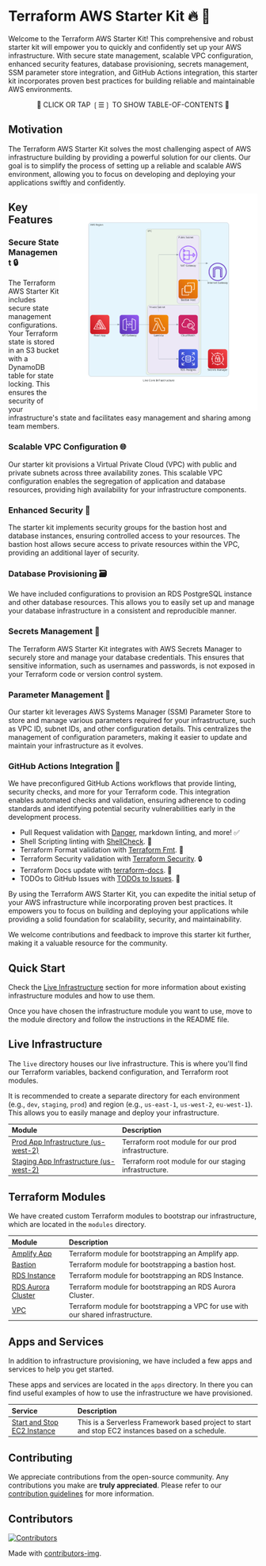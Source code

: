 # Terraform AWS Starter Kit 🔥 🚀

Welcome to the Terraform AWS Starter Kit! This comprehensive and robust starter kit will empower you to quickly and confidently set up your AWS infrastructure. With secure state management, scalable VPC configuration, enhanced security features, database provisioning, secrets management, SSM parameter store integration, and GitHub Actions integration, this starter kit incorporates proven best practices for building reliable and maintainable AWS environments.

<div align="center">

📖 CLICK OR TAP ❲☰❳ TO SHOW TABLE-OF-CONTENTS 📖

</div> <!-- center -->

## Motivation

The Terraform AWS Starter Kit solves the most challenging aspect of AWS infrastructure building by providing a powerful solution for our clients. Our goal is to simplify the process of setting up a reliable and scalable AWS environment, allowing you to focus on developing and deploying your applications swiftly and confidently.

<picture>
  <source media="(prefers-color-scheme: dark)" alt="" align="right" width="400px" srcset="./tools/dac/live_prod_infrastructure.png"/>
  <img alt="" align="right" width="400px" src="./tools/dac/live_prod_infrastructure.png"/>
</picture>

## Key Features

### Secure State Management 🔒

The Terraform AWS Starter Kit includes secure state management configurations. Your Terraform state is stored in an S3 bucket with a DynamoDB table for state locking. This ensures the security of your infrastructure's state and facilitates easy management and sharing among team members.

### Scalable VPC Configuration 🌐

Our starter kit provisions a Virtual Private Cloud (VPC) with public and private subnets across three availability zones. This scalable VPC configuration enables the segregation of application and database resources, providing high availability for your infrastructure components.

### Enhanced Security 🔐

The starter kit implements security groups for the bastion host and database instances, ensuring controlled access to your resources. The bastion host allows secure access to private resources within the VPC, providing an additional layer of security.

### Database Provisioning 🗃️

We have included configurations to provision an RDS PostgreSQL instance and other database resources. This allows you to easily set up and manage your database infrastructure in a consistent and reproducible manner.

### Secrets Management 🔑

The Terraform AWS Starter Kit integrates with AWS Secrets Manager to securely store and manage your database credentials. This ensures that sensitive information, such as usernames and passwords, is not exposed in your Terraform code or version control system.

### Parameter Management 🔧

Our starter kit leverages AWS Systems Manager (SSM) Parameter Store to store and manage various parameters required for your infrastructure, such as VPC ID, subnet IDs, and other configuration details. This centralizes the management of configuration parameters, making it easier to update and maintain your infrastructure as it evolves.

### GitHub Actions Integration 🚀

We have preconfigured GitHub Actions workflows that provide linting, security checks, and more for your Terraform code. This integration enables automated checks and validation, ensuring adherence to coding standards and identifying potential security vulnerabilities early in the development process.

- Pull Request validation with [Danger](https://danger.systems/js), markdown linting, and more! ✅
- Shell Scripting linting with [ShellCheck](https://www.shellcheck.net). 🐚
- Terraform Format validation with [Terraform Fmt](https://www.terraform.io/docs/commands/fmt.html). 🔄
- Terraform Security validation with [Terraform Security](https://github.com/aquasecurity/tfsec). 🔒
- Terraform Docs update with [terraform-docs](https://terraform-docs.io/). 📝
- TODOs to GitHub Issues with [TODOs to Issues](https://github.com/alstr/todo-to-issue-action). 📌

By using the Terraform AWS Starter Kit, you can expedite the initial setup of your AWS infrastructure while incorporating proven best practices. It empowers you to focus on building and deploying your applications while providing a solid foundation for scalability, security, and maintainability.

We welcome contributions and feedback to improve this starter kit further, making it a valuable resource for the community.

## Quick Start

Check the [Live Infrastructure](#live-infrastructure) section for more information about existing infrastructure modules and how to use them.

Once you have chosen the infrastructure module you want to use, move to the module directory and follow the instructions in the README file.

## Live Infrastructure

The `live` directory houses our live infrastructure. This is where you'll find our Terraform variables, backend configuration, and Terraform root modules.

It is recommended to create a separate directory for each environment (e.g., `dev`, `staging`, `prod`) and region (e.g., `us-east-1`, `us-west-2`, `eu-west-1`). This allows you to easily manage and deploy your infrastructure.

| Module                                                                           | Description                                           |
| :------------------------------------------------------------------------------- | :---------------------------------------------------- |
| [Prod App Infrastructure (us-west-2)](./live/prod/us-west-2/app/README.md)       | Terraform root module for our prod infrastructure.    |
| [Staging App Infrastructure (us-west-2)](./live/staging/us-west-2/app/README.md) | Terraform root module for our staging infrastructure. |

## Terraform Modules

We have created custom Terraform modules to bootstrap our infrastructure, which are located in the `modules` directory.

| Module                                               | Description                                                                      |
| :--------------------------------------------------- | :------------------------------------------------------------------------------- |
| [Amplify App](./modules/amplify-app/README.md)       | Terraform module for bootstrapping an Amplify app.                               |
| [Bastion](./modules/bastion/README.md)               | Terraform module for bootstrapping a bastion host.                               |
| [RDS Instance](./modules/rds/README.md)              | Terraform module for bootstrapping an RDS Instance.                              |
| [RDS Aurora Cluster](./modules/rds-aurora/README.md) | Terraform module for bootstrapping an RDS Aurora Cluster.                        |
| [VPC](./modules/vpc/README.md)                       | Terraform module for bootstrapping a VPC for use with our shared infrastructure. |

## Apps and Services

In addition to infrastructure provisioning, we have included a few apps and services to help you get started.

These apps and services are located in the `apps` directory. In there you can find useful examples of how to use the infrastructure we have provisioned.

| Service                                                         | Description                                                                                       |
| :-------------------------------------------------------------- | :------------------------------------------------------------------------------------------------ |
| [Start and Stop EC2 Instance](./apps/start-stop-ec2-instances/) | This is a Serverless Framework based project to start and stop EC2 instances based on a schedule. |

## Contributing

We appreciate contributions from the open-source community. Any contributions you make are **truly appreciated**. Please refer to our [contribution guidelines](./CONTRIBUTING.md) for more information.

## Contributors

[![Contributors](https://contrib.rocks/image?repo=nanlabs/terraform-aws-starter)](https://github.com/nanlabs/terraform-aws-starter/graphs/contributors)

Made with [contributors-img](https://contrib.rocks).
